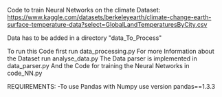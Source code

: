 Code to train Neural Networks on the climate Dataset: 
https://www.kaggle.com/datasets/berkeleyearth/climate-change-earth-surface-temperature-data?select=GlobalLandTemperaturesByCity.csv

Data has to be added in a directory "data_To_Process"

To run this Code first run data_processing.py
For more Information about the Dataset run analyse_data.py
The Data parser is implemented in data_parser.py
And the Code for training the Neural Networks in code_NN.py 

REQUIREMENTS:
-To use Pandas with Numpy use version pandas==1.3.3

